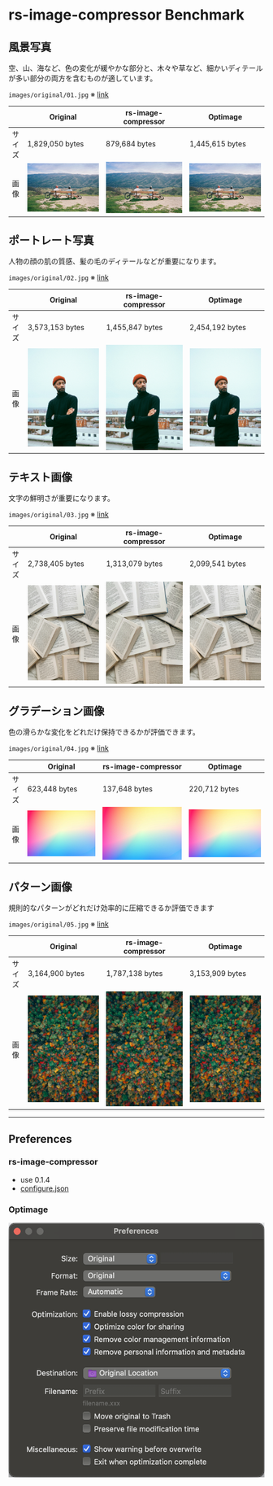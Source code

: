 # rs-image-compressor Benchmark

## 風景写真

空、山、海など、色の変化が緩やかな部分と、木々や草など、細かいディテールが多い部分の両方を含むものが適しています。

`images/original/01.jpg`
※ [link](https://unsplash.com/ja/写真/2人のサイクリストが風光明媚な景色を眺めることができます-KxXdo-k1cjE)

|     | Original                    | rs-image-compressor                    | Optimage                    |
|-----|-----------------------------|----------------------------------------|-----------------------------|
| サイズ | 1,829,050 bytes             | 879,684 bytes                          | 1,445,615 bytes             |
| 画像  | ![](images/original/01.jpg) | ![](images/rs-image-compressor/01.jpg) | ![](images/optimage/01.jpg) |


## ポートレート写真

人物の顔の肌の質感、髪の毛のディテールなどが重要になります。

`images/original/02.jpg`
※ [link](https://unsplash.com/ja/写真/バルコニーの近くに立つ男性-5aGUyCW_PJw)

|     | Original                    | rs-image-compressor                    | Optimage                    |
|-----|-----------------------------|----------------------------------------|-----------------------------|
| サイズ | 3,573,153 bytes             | 1,455,847 bytes                        | 2,454,192 bytes             |
| 画像  | ![](images/original/02.jpg) | ![](images/rs-image-compressor/02.jpg) | ![](images/optimage/02.jpg) |

## テキスト画像

文字の鮮明さが重要になります。

`images/original/03.jpg`
※ [link](https://unsplash.com/ja/写真/白いテーブルに白いプリンター用紙-gETBUi_oRgQ)

|     | Original                    | rs-image-compressor                    | Optimage                    |
|-----|-----------------------------|----------------------------------------|-----------------------------|
| サイズ | 2,738,405 bytes             | 1,313,079 bytes                        | 2,099,541 bytes             |
| 画像  | ![](images/original/03.jpg) | ![](images/rs-image-compressor/03.jpg) | ![](images/optimage/03.jpg) |

## グラデーション画像

色の滑らかな変化をどれだけ保持できるかが評価できます。

`images/original/04.jpg`
※ [link](https://unsplash.com/ja/写真/青と白の抽象画-J6LMHbdW1k8)

|     | Original                    | rs-image-compressor                    | Optimage                    |
|-----|-----------------------------|----------------------------------------|-----------------------------|
| サイズ | 623,448 bytes               | 137,648 bytes                          | 220,712 bytes               |
| 画像  | ![](images/original/04.jpg) | ![](images/rs-image-compressor/04.jpg) | ![](images/optimage/04.jpg) |

## パターン画像

規則的なパターンがどれだけ効率的に圧縮できるか評価できます

`images/original/05.jpg`
※ [link](https://unsplash.com/ja/写真/たくさんの木々のある森の空撮-MUtNG8GurSQ)

|     | Original                    | rs-image-compressor                    | Optimage                    |
|-----|-----------------------------|----------------------------------------|-----------------------------|
| サイズ | 3,164,900 bytes             | 1,787,138 bytes                        | 3,153,909 bytes             |
| 画像  | ![](images/original/05.jpg) | ![](images/rs-image-compressor/05.jpg) | ![](images/optimage/05.jpg) |

---

## Preferences

### rs-image-compressor

* use 0.1.4
* [configure.json](images/rs-image-compressor/configure.json)

### Optimage

![](images/optimage/preference.png)
